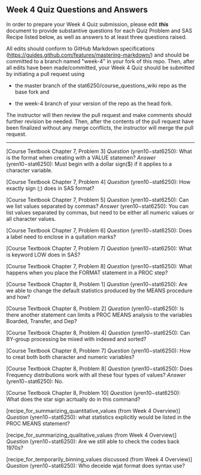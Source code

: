## Week 4 Quiz Questions and Answers

In order to prepare your Week 4 Quiz submission, please edit ***this*** document to provide substantive questions for each Quiz Problem and SAS Recipe listed below, as well as answers to at least three questions raised.

All edits should conform to GitHub Markdown specifications (https://guides.github.com/features/mastering-markdown/) and should be committed to a branch named "week-4" in your fork of this repo. Then, after all edits have been made/committed, your Week 4 Quiz should be submitted by initiating a pull request using

- the master branch of the stat6250/course_questions_wiki repo as the base fork and

- the week-4 branch of your version of the repo as the head fork.

The instructor will then review the pull request and make comments should further revision be needed. Then, after the contents of the pull request have been finalized without any merge conflicts, the instructor will merge the pull request.

********************************************************************************



[Course Textbook Chapter 7, Problem 3]
 *Question* (yren10−stat6250): What is the format when creating with a VALUE statemen?
 *Answer* (yren10−stat6250): Must begin with a dollar sign($) if it applies to a character variable.


[Course Textbook Chapter 7, Problem 4]
 *Question* (yren10−stat6250): How exactly sign (;) does in SAS format?


[Course Textbook Chapter 7, Problem 5]
 *Question* (yren10−stat6250): Can we list values separated by commas?
 *Answer* (yren10−stat6250): You can list values separated by commas, but need to be either all numeric values or all character values.


[Course Textbook Chapter 7, Problem 6]
 *Question* (yren10−stat6250): Does a label need to enclose in a quitation marks?


[Course Textbook Chapter 7, Problem 7]
 *Question* (yren10−stat6250): What is keyword LOW does in SAS?


[Course Textbook Chapter 7, Problem 8]
 *Question* (yren10−stat6250): What happens when you place the FORMAT statement in a PROC step?


[Course Textbook Chapter 8, Problem 1]
 *Question* (yren10−stat6250): Are we able to change the default statistics produced by the MEANS procedure and how?


[Course Textbook Chapter 8, Problem 2]
 *Question* (yren10−stat6250): Is there another statement can limits a PROC MEANS analysis to the variables Boarded, Transfer, and Dep?



[Course Textbook Chapter 8, Problem 4]
 *Question* (yren10−stat6250): Can BY-group processing be mixed with indexed and sorted?


[Course Textbook Chapter 8, Problem 7]
 *Question* (yren10−stat6250): How to creat both both character and numeric variables?


[Course Textbook Chapter 8, Problem 8]
 *Question* (yren10−stat6250): Does Frequency distributions work with all these four types of values?
 *Answer* (yren10−stat6250): No.

[Course Textbook Chapter 8, Problem 10]
 *Question* (yren10−stat6250): What does the star sign acrtually do in this command?


[recipe_for_summarizing_quantitative_values (from Week 4 Overview)]
 *Question* (yren10−stat6250): what statistics explicitly would be listed in the PROC MEANS statement?

[recipe_for_summarizing_qualitative_values (from Week 4 Overview)]
 *Question* (yren10−stat6250): Are we still able to check the codes back 1970s?


[recipe_for_temporarily_binning_values discussed (from Week 4 Overview)]
 *Question* (yren10−stat6250): Who deceide wjat format does syntax use?


